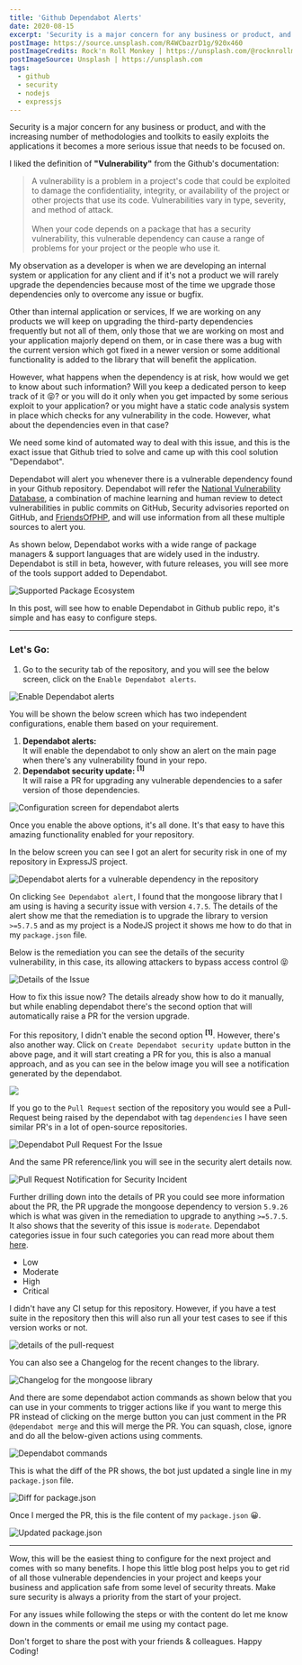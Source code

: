 ```yaml
---
title: 'Github Dependabot Alerts'
date: 2020-08-15
excerpt: 'Security is a major concern for any business or product, and with the increasing number of methodologies and toolkits to easily exploits…'
postImage: https://source.unsplash.com/R4WCbazrD1g/920x460
postImageCredits: Rock'n Roll Monkey | https://unsplash.com/@rocknrollmonkey
postImageSource: Unsplash | https://unsplash.com
tags:
  - github
  - security
  - nodejs
  - expressjs
---
```


<p>Security is a major concern for any business or product, and with the increasing number of methodologies and toolkits to easily exploits the applications it becomes a more serious issue that needs to be focused on.</p><p>I liked the definition of <strong>"Vulnerability"</strong> from the Github's documentation:</p><blockquote>A vulnerability is a problem in a project's code that could be exploited to damage the confidentiality, integrity, or availability of the project or other projects that use its code. Vulnerabilities vary in type, severity, and method of attack.<br><br>When your code depends on a package that has a security vulnerability, this vulnerable dependency can cause a range of problems for your project or the people who use it.</blockquote><p>My observation as a developer is when we are developing an internal system or application for any client and if it's not a product we will rarely upgrade the dependencies because most of the time we upgrade those dependencies only to overcome any issue or bugfix.</p><p>Other than internal application or services, If we are working on any products we will keep on upgrading the third-party dependencies frequently but not all of them, only those that we are working on most and your application majorly depend on them, or in case there was a bug with the current version which got fixed in a newer version or some additional functionality is added to the library that will benefit the application.</p><p>However, what happens when the dependency is at risk, how would we get to know about such information? Will you keep a dedicated person to keep track of it 😝? or you will do it only when you get impacted by some serious exploit to your application? or you might have a static code analysis system in place which checks for any vulnerability in the code. However, what about the dependencies even in that case?</p><p>We need some kind of automated way to deal with this issue, and this is the exact issue that Github tried to solve and came up with this cool solution "Dependabot".</p><p>Dependabot will alert you whenever there is a vulnerable dependency found in your Github repository. Dependabot will refer the <a href="https://nvd.nist.gov/">National Vulnerability Database</a>, a combination of machine learning and human review to detect vulnerabilities in public commits on GitHub, Security advisories reported on GitHub, and <a href="https://github.com/FriendsOfPHP/security-advisories">FriendsOfPHP</a>, and will use information from all these multiple sources to alert you.</p><p>As shown below, Dependabot works with a wide range of package managers &amp; support languages that are widely used in the industry. Dependabot is still in beta, however, with future releases, you will see more of the tools support added to Dependabot.</p>

![Supported Package Ecosystem](/images/github-dependabot-alerts/Screenshot-2020-08-08-at-2.18.14-PM.png 'Supported Package Ecosystem')

<p>In this post, will see how to enable Dependabot in Github public repo, it's simple and has easy to configure steps.</p><hr><h3 id="let-s-go-">Let's Go:</h3><ol><li>Go to the security tab of the repository, and you will see the below screen, click on the <code>Enable Dependabot alerts</code>.</li></ol>

![Enable Dependabot alerts](/images/github-dependabot-alerts/Screenshot-2020-07-30-at-12.53.57-PM.png 'Enable Dependabot alerts')

<p>You will be shown the below screen which has two independent configurations, enable them based on your requirement.</p><ol><li><strong>Dependabot alerts:</strong><br>It will enable the dependabot to only show an alert on the main page when there's any vulnerability found in your repo.</li><li><strong>Dependabot security update: <sup>[1]</sup></strong><br>It will raise a PR for upgrading any vulnerable dependencies to a safer version of those dependencies.</li></ol>

![Configuration screen for dependabot alerts](/images/github-dependabot-alerts/Screenshot-2020-08-03-at-11.00.27-AM.png 'Configuration screen for dependabot alerts')

<p>Once you enable the above options, it's all done. It's that easy to have this amazing functionality enabled for your repository.</p><p>In the below screen you can see I got an alert for security risk in one of my repository in ExpressJS project.</p>

![Dependabot alerts for a vulnerable dependency in the repository](/images/github-dependabot-alerts/Screenshot-2020-07-29-at-7.43.45-PM.png 'Dependabot alerts for a vulnerable dependency in the repository')

<p>On clicking <code>See Dependabot alert</code>, I found that the mongoose library that I am using is having a security issue with version <code>4.7.5</code>. The details of the alert show me that the remediation is to upgrade the library to version <code>&gt;=5.7.5</code> and as my project is a NodeJS project it shows me how to do that in my <code>package.json</code> file.</p><p>Below is the remediation you can see the details of the security vulnerability, in this case, its allowing attackers to bypass access control 😝</p>

![Details of the Issue](/images/github-dependabot-alerts/Screenshot-2020-07-29-at-7.44.04-PM.png 'Details of the Issue')

<p>How to fix this issue now? The details already show how to do it manually, but while enabling dependabot there's the second option that will automatically raise a PR for the version upgrade.</p><p>For this repository, I didn't enable the second option <strong><sup>[1]</sup></strong>. However, there's also another way. Click on <code>Create Dependabot security update</code> button in the above page, and it will start creating a PR for you, this is also a manual approach, and as you can see in the below image you will see a notification generated by the dependabot.</p>

![](/images/github-dependabot-alerts/Screenshot-2020-07-29-at-7.44.26-PM.png)

<p>If you go to the <code>Pull Request</code> section of the repository you would see a Pull-Request being raised by the dependabot with tag <code>dependencies</code> I have seen similar PR's in a lot of open-source repositories. </p>

![Dependabot Pull Request For the Issue](/images/github-dependabot-alerts/Screenshot-2020-07-29-at-7.49.49-PM.png 'Dependabot Pull Request For the Issue')

<p>And the same PR reference/link you will see in the security alert details now.</p>

![Pull Request Notification for Security Incident](/images/github-dependabot-alerts/Screenshot-2020-07-29-at-7.49.37-PM.png 'Pull Request Notification for Security Incident')

<p>Further drilling down into the details of PR you could see more information about the PR, the PR upgrade the mongoose dependency to version <code>5.9.26</code> which is what was given in the remediation to upgrade to anything <code>&gt;=5.7.5</code>. It also shows that the severity of this issue is <code>moderate</code>. Dependabot categories issue in four such categories you can read more about them <a href="https://www.first.org/cvss/specification-document">here</a>.</p><ul><li>Low</li><li>Moderate</li><li>High</li><li>Critical</li></ul><p>I didn't have any CI setup for this repository. However, if you have a test suite in the repository then this will also run all your test cases to see if this version works or not.</p>

![details of the pull-request](/images/github-dependabot-alerts/Screenshot-2020-07-29-at-7.50.07-PM.png 'details of the pull-request')

<p>You can also see a Changelog for the recent changes to the library.</p>

![Changelog for the mongoose library](/images/github-dependabot-alerts/Screenshot-2020-07-30-at-12.56.29-PM.png 'Changelog for the mongoose library')

<p>And there are some dependabot action commands as shown below that you can use in your comments to trigger actions like if you want to merge this PR instead of clicking on the merge button you can just comment in the PR <code>@dependabot merge</code> and this will merge the PR. You can squash, close, ignore and do all the below-given actions using comments.</p>

![Dependabot commands](/images/github-dependabot-alerts/Screenshot-2020-07-30-at-12.56.52-PM.png 'Dependabot commands')

<p>This is what the diff of the PR shows, the bot just updated a single line in my <code>package.json</code> file.</p>

![Diff for <code>package.json</code>](/images/github-dependabot-alerts/Screenshot-2020-07-30-at-12.57.17-PM.png 'Diff for <code>package.json</code>')

<p>Once I merged the PR, this is the file content of my <code>package.json</code> 😀.</p>

![Updated package.json](/images/github-dependabot-alerts/Screenshot-2020-07-29-at-7.50.51-PM.png 'Updated package.json')

---

<p>Wow, this will be the easiest thing to configure for the next project and comes with so many benefits. I hope this little blog post helps you to get rid of all those vulnerable dependencies in your project and keeps your business and application safe from some level of security threats. Make sure security is always a priority from the start of your project.</p><p>For any issues while following the steps or with the content do let me know down in the comments or email me using my contact page.</p><p>Don't forget to share the post with your friends &amp; colleagues. Happy Coding!</p>
